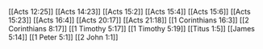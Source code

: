 [[Acts 12:25]]
[[Acts 14:23]]
[[Acts 15:2]]
[[Acts 15:4]]
[[Acts 15:6]]
[[Acts 15:23]]
[[Acts 16:4]]
[[Acts 20:17]]
[[Acts 21:18]]
[[1 Corinthians 16:3]]
[[2 Corinthians 8:17]]
[[1 Timothy 5:17]]
[[1 Timothy 5:19]]
[[Titus 1:5]]
[[James 5:14]]
[[1 Peter 5:1]]
[[2 John 1:1]]

